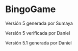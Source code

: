 # BingoGame

Versión 5 generada por Sumaya

Versión 5 verificada por Daniel

Versión 5.1 generada por Daniel
